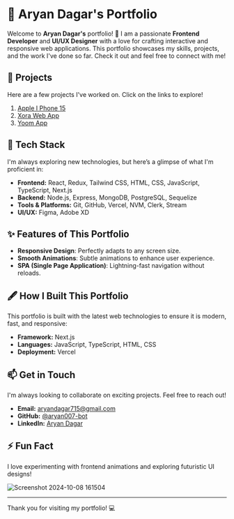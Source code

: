 # 🌌 Aryan Dagar's  Portfolio

Welcome to **Aryan Dagar's** portfolio! 🚀 I am a passionate **Frontend Developer** and **UI/UX Designer** with a love for crafting interactive and responsive web applications. This portfolio showcases my skills, projects, and the work I've done so far. Check it out and feel free to connect with me!

## 🔭 Projects

Here are a few projects I've worked on. Click on the links to explore!

1. [Apple I Phone 15](https://apple-three-psi.vercel.app/)
2. [Xora Web App](https://xora-bo7q.vercel.app/)
3. [Yoom App](https://yoom-git-main-aryan-s-projects-ab121786.vercel.app/)

## 🚀 Tech Stack

I'm always exploring new technologies, but here’s a glimpse of what I'm proficient in:

- **Frontend:** React, Redux, Tailwind CSS, HTML, CSS, JavaScript, TypeScript, Next.js
- **Backend:** Node.js, Express, MongoDB, PostgreSQL, Sequelize
- **Tools & Platforms:** Git, GitHub, Vercel, NVM, Clerk, Stream
- **UI/UX:** Figma, Adobe XD

## ✨ Features of This Portfolio

- **Responsive Design**: Perfectly adapts to any screen size.
- **Smooth Animations**: Subtle animations to enhance user experience.
- **SPA (Single Page Application)**: Lightning-fast navigation without reloads.

## 🖋️ How I Built This Portfolio

This portfolio is built with the latest web technologies to ensure it is modern, fast, and responsive:

- **Framework:** Next.js
- **Languages:** JavaScript, TypeScript, HTML, CSS
- **Deployment:** Vercel

## 📫 Get in Touch

I'm always looking to collaborate on exciting projects. Feel free to reach out!

- **Email:** [aryandagar715@gmail.com](mailto:aryandagar715@gmail.com)
- **GitHub:** [@aryan007-bot](https://github.com/aryan007-bot)
- **LinkedIn:** [Aryan Dagar](https://www.linkedin.com/in/aryan-dagar-5b7a761b1)

## ⚡ Fun Fact

I love experimenting with frontend animations and exploring futuristic UI designs!




![Screenshot 2024-10-08 161504](https://github.com/user-attachments/assets/a96e21d6-7461-4f7a-b773-8bfe8b40924f)

---

Thank you for visiting my portfolio! 💻
